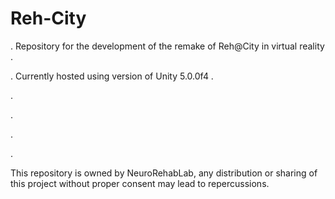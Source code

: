 # Reh-City
.
Repository for the development of the remake of Reh@City in virtual reality
.

.
Currently hosted using version of Unity 5.0.0f4
.

.

.

.

.

This repository is owned by NeuroRehabLab, any distribution or sharing of this project without proper consent may lead to repercussions.
